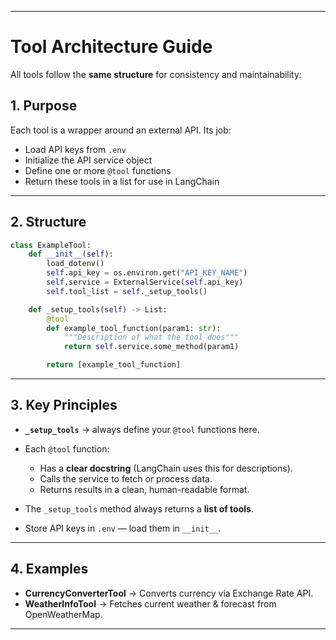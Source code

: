 
---

# Tool Architecture Guide

All tools follow the **same structure** for consistency and maintainability:

## 1. **Purpose**

Each tool is a wrapper around an external API.
Its job:

* Load API keys from `.env`
* Initialize the API service object
* Define one or more `@tool` functions
* Return these tools in a list for use in LangChain

---

## 2. **Structure**

```python
class ExampleTool:
    def __init__(self):
        load_dotenv()
        self.api_key = os.environ.get("API_KEY_NAME")
        self.service = ExternalService(self.api_key)
        self.tool_list = self._setup_tools()

    def _setup_tools(self) -> List:
        @tool
        def example_tool_function(param1: str):
            """Description of what the tool does"""
            return self.service.some_method(param1)

        return [example_tool_function]
```

---

## 3. **Key Principles**

* **`_setup_tools`** → always define your `@tool` functions here.
* Each `@tool` function:

  * Has a **clear docstring** (LangChain uses this for descriptions).
  * Calls the service to fetch or process data.
  * Returns results in a clean, human-readable format.
* The `_setup_tools` method always returns a **list of tools**.
* Store API keys in `.env` — load them in `__init__`.

---

## 4. **Examples**

* **CurrencyConverterTool** → Converts currency via Exchange Rate API.
* **WeatherInfoTool** → Fetches current weather & forecast from OpenWeatherMap.

---

